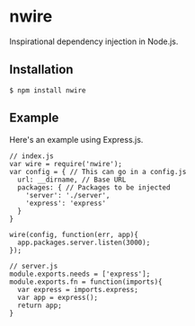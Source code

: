 # nwire
Inspirational dependency injection in Node.js.

## Installation
`$ npm install nwire`

## Example

Here's an example using Express.js.

```
// index.js
var wire = require('nwire');
var config = { // This can go in a config.js
  url: __dirname, // Base URL 
  packages: { // Packages to be injected
    'server': './server',
    'express': 'express'
  }
}

wire(config, function(err, app){
  app.packages.server.listen(3000);
});
```
```
// server.js
module.exports.needs = ['express'];
module.exports.fn = function(imports){
  var express = imports.express;
  var app = express();
  return app;
}
```